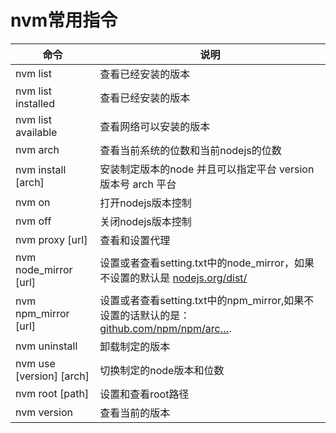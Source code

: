 # nvm常用指令

| 命令                     | 说明                                                         |
| ------------------------ | ------------------------------------------------------------ |
| nvm list                 | 查看已经安装的版本                                           |
| nvm list installed       | 查看已经安装的版本                                           |
| nvm list available       | 查看网络可以安装的版本                                       |
| nvm arch                 | 查看当前系统的位数和当前nodejs的位数                         |
| nvm install [arch]       | 安装制定版本的node 并且可以指定平台 version 版本号 arch 平台 |
| nvm on                   | 打开nodejs版本控制                                           |
| nvm off                  | 关闭nodejs版本控制                                           |
| nvm proxy [url]          | 查看和设置代理                                               |
| nvm node_mirror [url]    | 设置或者查看setting.txt中的node_mirror，如果不设置的默认是 [nodejs.org/dist/](https://nodejs.org/dist/) |
| nvm npm_mirror [url]     | 设置或者查看setting.txt中的npm_mirror,如果不设置的话默认的是：[github.com/npm/npm/arc…](https://github.com/npm/npm/archive/). |
| nvm uninstall            | 卸载制定的版本                                               |
| nvm use [version] [arch] | 切换制定的node版本和位数                                     |
| nvm root [path]          | 设置和查看root路径                                           |
| nvm version              | 查看当前的版本                                               |


